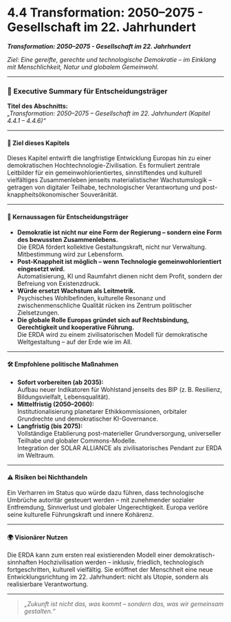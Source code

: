 # 4.4 Transformation: 2050–2075 - Gesellschaft im 22. Jahrhundert

_**Transformation: 2050–2075 - Gesellschaft im 22. Jahrhundert**_

_Ziel: Eine gereifte, gerechte und technologische Demokratie – im Einklang mit Menschlichkeit, Natur und globalem Gemeinwohl._



***

### 📘 Executive Summary für Entscheidungsträger

**Titel des Abschnitts:**\
_„Transformation: 2050–2075 – Gesellschaft im 22. Jahrhundert (_Kapitel 4.4.1 – 4.4.6_)“_

***

#### 🎯 Ziel dieses Kapitels

Dieses Kapitel entwirft die langfristige Entwicklung Europas hin zu einer demokratischen Hochtechnologie-Zivilisation. Es formuliert zentrale Leitbilder für ein gemeinwohlorientiertes, sinnstiftendes und kulturell vielfältiges Zusammenleben jenseits materialistischer Wachstumslogik – getragen von digitaler Teilhabe, technologischer Verantwortung und post-knappheitsökonomischer Souveränität.

***

#### 🧭 Kernaussagen für Entscheidungsträger

* **Demokratie ist nicht nur eine Form der Regierung – sondern eine Form des bewussten Zusammenlebens.**\
  Die ERDA fördert kollektive Gestaltungskraft, nicht nur Verwaltung. Mitbestimmung wird zur Lebensform.
* **Post-Knappheit ist möglich – wenn Technologie gemeinwohlorientiert eingesetzt wird.**\
  Automatisierung, KI und Raumfahrt dienen nicht dem Profit, sondern der Befreiung von Existenzdruck.
* **Würde ersetzt Wachstum als Leitmetrik.**\
  Psychisches Wohlbefinden, kulturelle Resonanz und zwischenmenschliche Qualität rücken ins Zentrum politischer Zielsetzungen.
* **Die globale Rolle Europas gründet sich auf Rechtsbindung, Gerechtigkeit und kooperative Führung.**\
  Die ERDA wird zu einem zivilisatorischen Modell für demokratische Weltgestaltung – auf der Erde wie im All.

***

#### 🛠 Empfohlene politische Maßnahmen

* **Sofort vorbereiten (ab 2035):**\
  Aufbau neuer Indikatoren für Wohlstand jenseits des BIP (z. B. Resilienz, Bildungsvielfalt, Lebensqualität).
* **Mittelfristig (2050–2060):**\
  Institutionalisierung planetarer Ethikkommissionen, orbitaler Grundrechte und demokratischer KI-Governance.
* **Langfristig (bis 2075):**\
  Vollständige Etablierung post-materieller Grundversorgung, universeller Teilhabe und globaler Commons-Modelle.\
  Integration der SOLAR ALLIANCE als zivilisatorisches Pendant zur ERDA im Weltraum.

***

#### ⚠️ Risiken bei Nichthandeln

Ein Verharren im Status quo würde dazu führen, dass technologische Umbrüche autoritär gesteuert werden – mit zunehmender sozialer Entfremdung, Sinnverlust und globaler Ungerechtigkeit. Europa verlöre seine kulturelle Führungskraft und innere Kohärenz.

***

#### 🌍 Visionärer Nutzen

Die ERDA kann zum ersten real existierenden Modell einer demokratisch-sinnhaften Hochzivilisation werden – inklusiv, friedlich, technologisch fortgeschritten, kulturell vielfältig. Sie eröffnet der Menschheit eine neue Entwicklungsrichtung im 22. Jahrhundert: nicht als Utopie, sondern als realisierbare Verantwortung.

***

> _„Zukunft ist nicht das, was kommt – sondern das, was wir gemeinsam gestalten.“_

